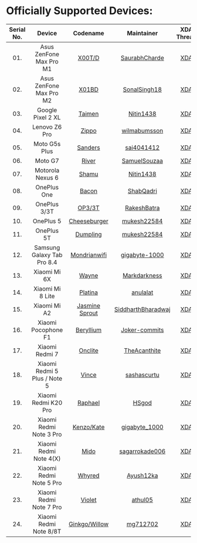 Officially Supported Devices:
=============================

|Serial No.  | Device                           | Codename                                                                     			 | Maintainer                                                   | XDA Thread                                                       | Download                                                                                                                                                                      |
|:----------:|:-------------------------------: | :---------------------------------------------------------------------------------------: | :----------------------------------------------------------: | :--------------------------------------------------------------: | :----------------------------------------------------------------------: |
| 01.		| Asus ZenFone Max Pro M1          | [X00T/D](https://github.com/ColtOS-Devices/android_device_asus_X00T) 				     | [SaurabhCharde](https://github.com/saurabhchardereal)        | [XDA](https://forum.xda-developers.com/showthread.php?t=4004943) | [Stable](https://sourceforge.net/projects/coltos/files/X00TD/) 	      |
| 02.		| Asus ZenFone Max Pro M2          | [X01BD](https://github.com/ColtOS-Devices/android_device_asus_X01BD)         			 | [SonalSingh18](https://github.com/SonalSingh18)              | [XDA](https://forum.xda-developers.com/showthread.php?t=3951353) | [Stable](https://sourceforge.net/projects/coltos/files/X01BD/)   		|
| 03.		| Google Pixel 2 XL                | [Taimen](https://github.com/ColtOS-Devices/android_device_google_taimen)     			 | [Nitin1438](https://github.com/nitin1438)                    | [XDA](https://forum.xda-developers.com/showthread.php?t=3911826) | [Stable](https://sourceforge.net/projects/coltos/files/taimen/)	  	|
| 04.		| Lenovo Z6 Pro                    | [Zippo](https://github.com/ColtOS-Devices/)     			                              | [wilmabumsson](https://github.com/wilmabumsson)              | [XDA](https://forum.xda-developers.com/showthread.php?t=4128361) | [Stable](https://sourceforge.net/projects/coltos/files/Zippo/)	   	|
| 05.		| Moto G5s Plus			        | [Sanders](https://github.com/ColtOS-Devices/android_device_motorola_sanders) 			 | [sai4041412](https://github.com/sai4041412)			  	| [XDA](https://forum.xda-developers.com/showthread.php?t=4048301) | [Stable](https://sourceforge.net/projects/coltos/files/Sanders/)	 	|
| 06.		| Moto G7                          | [River](https://github.com/ColtOS-Devices/)                                               | [SamuelSouzaa](https://github.com/)                          | [XDA](https://forum.xda-developers.com/showthread.php?t=4100533) | [Stable](https://sourceforge.net/projects/coltos/files/River/)           |
| 07.		| Motorola Nexus 6		         | [Shamu](https://github.com/ColtOS-Devices/android_device_moto_shamu)			   	   | [Nitin1438](https://github.com/nitin1438)			    	| [XDA](https://forum.xda-developers.com/showthread.php?t=3709921) | [Stable](https://sourceforge.net/projects/coltos/files/Shamu/)	   	|
| 08.		| OnePlus One                      | [Bacon](https://github.com/ColtOS-Devices/android_device_oneplus_bacon)   				| [ShabQadri](https://github.com/ShabQadri)                    | [XDA](https://forum.xda-developers.com/showthread.php?t=4033897) | [Stable](https://sourceforge.net/projects/coltos/files/Bacon/)   	    |
| 09.		| OnePlus 3/3T                     | [OP3/3T](https://github.com/ColtOS-Devices/android_device_oneplus_oneplus3)  			 | [RakeshBatra](https://github.com/RakeshBatra)                | [XDA](https://forum.xda-developers.com/showthread.php?t=3971691) | [Stable](https://sourceforge.net/projects/coltos/files/OP3_3T_Unified/)  |
| 10.		| OnePlus 5                        | [Cheeseburger](https://github.com/ColtOS-Devices/)  			                          | [mukesh22584](https://github.com/mukesh22584)                | [XDA](https://forum.xda-developers.com/showthread.php?t=3901221) | [Stable](https://sourceforge.net/projects/coltos/files/Cheeseburger/)    |
| 11.		| OnePlus 5T                       | [Dumpling](https://github.com/ColtOS-Devices/)  			                              | [mukesh22584](https://github.com/mukesh22584)                | [XDA](https://forum.xda-developers.com/showthread.php?t=4005957) | [Stable](https://sourceforge.net/projects/coltos/files/Dumpling/)        |
| 12.		| Samsung Galaxy Tab Pro 8.4       | [Mondrianwifi](https://github.com/ColtOS-Devices/)                                        | [gigabyte-1000](https://github.com/gigabyte-1000)            | [XDA](https://forum.xda-developers.com/showthread.php?t=4090429) | [Stable](https://sourceforge.net/projects/coltos/files/Mondrianwifi/)    |
| 13.		| Xiaomi Mi 6X                     | [Wayne](https://github.com/ColtOS-Devices/)                                               | [Markdarkness](https://github.com/Markdarkness)              | [XDA](https://forum.xda-developers.com/showthread.php?t=4091681) | [Stable](https://sourceforge.net/projects/coltos/files/Wayne/)           |
| 14.		| Xiaomi Mi 8 Lite                 | [Platina](https://github.com/ColtOS-Devices/)                                             | [anulalat](https://github.com/anulalat)                      | [XDA](https://forum.xda-developers.com/showthread.php?t=4133657) | [Stable](https://sourceforge.net/projects/coltos/files/Platina/)         |
| 15.		| Xiaomi Mi A2                     | [Jasmine Sprout](https://github.com/ColtOS-Devices/android_device_xiaomi_jasmine_sprout)  | [SiddharthBharadwaj](https://github.com/SiddharthBharadwaj)  | [XDA](https://forum.xda-developers.com/showthread.php?t=4005401) | [Stable](https://sourceforge.net/projects/coltos/files/jasmine_sprout/)  |
| 16.		| Xiaomi Pocophone F1		      | [Beryllium](https://github.com/ColtOS-Devices) 							  			 | [Joker-commits](https://github.com/Joker-commits)		    | [XDA](https://forum.xda-developers.com/showthread.php?t=4081133) | [Stable](https://sourceforge.net/projects/coltos/files/Beryllium/)   	|
| 17.		| Xiaomi Redmi 7                   | [Onclite](https://github.com/ColtOS-Devices/android_device_xiaomi_onclite)   			 | [TheAcanthite](https://github.com/TheAcanthite)              | [XDA](https://forum.xda-developers.com/showthread.php?t=4063441) | [Stable](https://sourceforge.net/projects/coltos/files/Onclite/)	 	|
| 18.		| Xiaomi Redmi 5 Plus / Note 5     | [Vince](https://github.com/ColtOS-Devices/)                                               | [sashascurtu](https://github.com/sashascurtu)                | [XDA](https://forum.xda-developers.com/showthread.php?t=4133341) | [Stable](https://sourceforge.net/projects/coltos/files/Vince/)           |
| 19.		| Xiaomi Redmi K20 Pro             | [Raphael](https://github.com/ColtOS-Devices/android_device_xiaomi_raphael)                | [HSgod](https://github.com/HSgod)                            | [XDA](https://forum.xda-developers.com/showthread.php?t=4142895) | [Stable](https://sourceforge.net/projects/coltos/files/Raphael/)         |
| 20.		| Xiaomi Redmi Note 3 Pro          | [Kenzo/Kate](https://github.com/ColtOS-Devices/)                                          | [gigabyte_1000](https://github.com/gigabyte-1000)           | [XDA](https://forum.xda-developers.com/showthread.php?t=4090359) | [Stable](https://sourceforge.net/projects/coltos/files/Kenzo/)	   	|
| 21.		| Xiaomi Redmi Note 4(X)           | [Mido](https://github.com/ColtOS-Devices/android_device_xiaomi_mido)                      | [sagarrokade006](https://github.com/sagarrokade006)          | [XDA](https://forum.xda-developers.com/showthread.php?t=4048681) | [Stable](https://sourceforge.net/projects/coltos/files/Mido/)			|
| 22.		| Xiaomi Redmi Note 5 Pro          | [Whyred](https://github.com/ColtOS-Devices)    						      			 | [Ayush12ka](https://github.com/Ayush12ka)                    | [XDA](https://forum.xda-developers.com/showthread.php?t=)        | [Stable](https://sourceforge.net/projects/coltos/files/Whyred/)          |
| 23.		| Xiaomi Redmi Note 7 Pro          | [Violet](https://github.com/ColtOS-Devices/android_device_xiaomi_violet)                  | [athul05](https://github.com/athul05)                        | [XDA](https://forum.xda-developers.com/showthread.php?t=4081917) | [Stable](https://sourceforge.net/projects/coltos/files/Violet/)          |
| 24.		| Xiaomi Redmi Note 8/8T           | [Ginkgo/Willow](https://github.com/ColtOS-Devices/android_device_xiaomi_ginkgo)     	  | [mg712702](https://github.com/mg712702)                      | [XDA](https://forum.xda-developers.com/showthread.php?t=4090029) | [Stable](https://sourceforge.net/projects/coltos/files/Ginkgo/)          |
<!-- Note for maintainers: add your devices in alphabetical order by the "Device" column, not "Codename" -->
